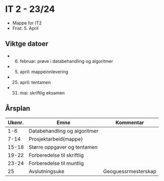 # IT 2 - 23/24

- Mappe for IT2
- Frist: 5. April

## Viktge datoer

- 6. februar: prøve i databehandling og algoritmer
- 5. april: mappeinnlevering
- 25. april: tentamen
- 31. mai: skriftlig eksamen

## Årsplan

| Ukenr. | Emne                         | Kommentar           |
| ------ | ---------------------------- | ------------------- |
| 1-6    | Databehandling og algoritmer |                     |
| 7-14   | Prosjektarbeid(mappe)        |                     |
| 15-18  | Større oppgaver og tentamen  |                     |
| 19-22  | Forberedelse til skriftlig   |                     |
| 23-24  | Forberedelse til muntlig     |                     |
| 25     | Avslutningsuke               | Geoguessrmesterskap |
